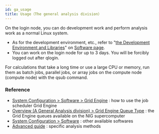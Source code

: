 ```yaml
---
id: ga_usage
title: Usage（The general analysis division）
---
```


On the login node, you can do development work and perform analysis work as a normal Linux system.

- As for the development environment, etc., refer to "[the Development Environment and Libraries](../software/software.md#development-environment-and-libraries)" on [Software page](../software/software.md).
- You can work on the login node for up to 3 days. You will be forcibly logged out after qlogin.

For calculations that take a long time or use a large CPU or memory, run them as batch jobs, parallel jobs, or array jobs on the compute node (compute node) with the qsub command.


### Reference

- [System Configuration > Software > Grid Engine](/software/grid_engine) : how to use the job scheduler Grid Engine
- [Overview (A General Analysis division) > Grid Engine Queue Type](../general_analysis_division/ga_introduction.md) : the Grid Engine queues available on the NIG supercomputer
- [System Configuration > Software](../software/software.md) : other available softwares
- [Advanced guide](../advanced_guides/advanced_guide_2023.md) : specific analysis methods

